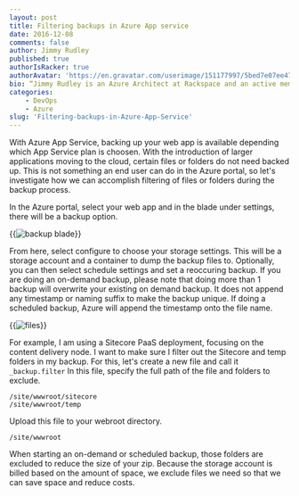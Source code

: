 ```yaml
---
layout: post
title: Filtering backups in Azure App service
date: 2016-12-08
comments: false
author: Jimmy Rudley
published: true
authorIsRacker: true
authorAvatar: 'https://en.gravatar.com/userimage/151177997/5bed7e07ee47533cbd34b951d463bcb7.jpg'
bio: “Jimmy Rudley is an Azure Architect at Rackspace and an active member of the Azure community. He focuses on solving large and complex architecture and automation problems within Azure."
categories:
    - DevOps
    - Azure
slug: 'Filtering-backups-in-Azure-App-Service' 
---
```


With Azure App Service, backing up your web app is available depending which App Service plan is choosen. With the introduction of larger applications moving to the cloud, certain files or folders do not need backed up. This is not something an end user can do in the Azure portal, so let's investigate how we can accomplish filtering of files or folders during the backup process.

<!--more-->

In the Azure portal, select your web app and in the blade under settings, there will be a backup option.

{{<image src="blade.png" title="backup blade" alt="backup blade">}}

From here, select configure to choose your storage settings.  This will be a storage account and a container to dump the backup files to. Optionally, you can then select schedule settings and set a reoccuring backup. If you are doing an on-demand backup, please note that doing more than 1 backup will overwrite your existing on demand backup. It does not append any timestamp or naming suffix to make the backup unique. If doing a scheduled backup, Azure will append the timestamp onto the file name.

{{<image src="files.png" title="files" alt="files">}}

For example, I am using a Sitecore PaaS deployment, focusing on the content delivery node. I want to make sure I filter out the Sitecore and temp folders in my backup. For this, let's create a new file and call it ```_backup.filter``` In this file, specify the full path of the file and folders to exclude.
```
/site/wwwroot/sitecore
/site/wwwroot/temp
```
Upload this file to your webroot directory.
```
/site/wwwroot
```
When starting an on-demand or scheduled backup, those folders are excluded to reduce the size of your zip. Because the storage account is  billed based on the amount of space, we exclude files we need so that we can save space and reduce costs.
